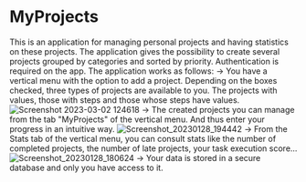 # MyProjects

This is an application for managing personal projects and having statistics on these projects.
The application gives the possibility to create several projects grouped by categories and sorted by priority.
Authentication is required on the app.
  The application works as follows: 
    -> You have a vertical menu with the option to add a project. Depending on the boxes checked, three types of projects are available to you. The projects with values, those with steps and those whose steps have values.
    ![Screenshot 2023-03-02 124618](https://user-images.githubusercontent.com/102849982/222455251-3f508923-2c21-45b4-80ec-a992c8d952df.png)
    -> The created projects you can manage from the tab "MyProjects" of the vertical menu. And thus enter your progress in an intuitive way.
    ![Screenshot_20230128_194442](https://user-images.githubusercontent.com/102849982/222454971-56a92f6f-084e-4bd5-bc32-89b2b451d186.png)
    -> From the Stats tab of the vertical menu, you can consult stats like the number of completed projects, the number of late projects, your task execution score... 
   ![Screenshot_20230128_180624](https://user-images.githubusercontent.com/102849982/222455769-5a380547-5560-47d8-9902-7745e33e54d5.png)
   -> Your data is stored in a secure database and only you have access to it.
